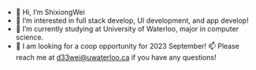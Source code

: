 - 👋 Hi, I’m ShixiongWei
- 👀 I’m interested in full stack develop, UI development, and app develop!
- 🌱 I’m currently studying at University of Waterloo, major in computer science.
- 💞️ I am looking for a coop opportunity for 2023 September! 📫 Please reach me at d33wei@uwaterloo.ca if you have any questions!


<!---
ShixiongWeii/ShixiongWeii is a ✨ special ✨ repository because its `README.md` (this file) appears on your GitHub profile.
You can click the Preview link to take a look at your changes.
--->
